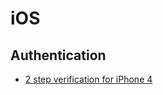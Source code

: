 # iOS

## Authentication
* [2 step verification for iPhone 4](https://discussions.apple.com/thread/7925451?sortBy=best)
